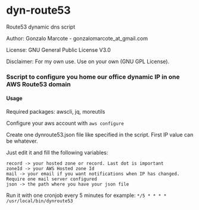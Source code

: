 # dyn-route53
Route53 dynamic dns script

Author: Gonzalo Marcote - gonzalomarcote_at_gmail.com

License: GNU General Public License V3.0

Disclaimer: For my own use. Use on your own (GNU GPL License).

### Sscript to configure you home our office dynamic IP in one AWS Route53 domain

#### Usage
Required packages: awscli, jq, moreutils

Configure your aws account with `aws configure`

Create one dynroute53.json file like specified in the script. First IP value can be whatever.

Just edit it and fill the following variables:

	record -> your hosted zone or record. Last dot is important
	zoneId -> your AWS Hosted zone Id
	mail -> your email if you want notifications when IP has changed. Require one mail server configured
	json -> the path where you have your json file

Run it with one cronjob every 5 minutes for example:
	`*/5 * * * * /usr/local/bin/dynroute53`
